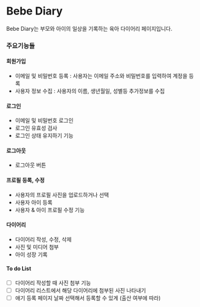 # Bebe Diary

Bebe Diary는 부모와 아이의 일상을 기록하는 육아 다이어리 페이지입니다.

### 주요기능들

#### 회원가입

- 이메일 및 비밀번호 등록 : 사용자는 이메일 주소와 비밀번호를 입력하여 계정을 등록
- 사용자 정보 수집 : 사용자의 이름, 생년월일, 성별등 추가정보를 수집

#### 로그인

- 이메일 및 비밀번호 로그인
- 로그인 유효성 검사
- 로그인 상태 유지하기 기능

#### 로그아웃

- 로그아웃 버튼

#### 프로필 등록, 수정

- 사용자의 프로필 사진을 업로드하거나 선택
- 사용자 아이 등록
- 사용자 & 아이 프로필 수정 기능

#### 다이어리

- 다이어리 작성, 수정, 삭제
- 사진 및 미디어 첨부
- 아이 성장 기록

#### To do List

- [ ] 다이어리 작성할 때 사진 첨부 기능
- [ ] 다이어리 리스트에서 해당 다이어리에 첨부된 사진 나타내기
- [ ] 애기 등록 페이지 날짜 선택해서 등록할 수 있게 (출산 여부에 따라)
